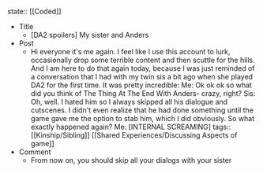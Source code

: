 state:: [[Coded]]

- Title
	- [DA2 spoilers] My sister and Anders
- Post
	- Hi everyone it's me again. I feel like I use this account to lurk, occasionally drop some terrible content and then scuttle for the hills. And I am here to do that again today, because I was just reminded of a conversation that I had with my twin sis a bit ago when she played DA2 for the first time. It was pretty incredible:
	  Me: Ok ok ok so what did you think of The Thing At The End With Anders- crazy, right?
	  Sis: Oh, well. I hated him so I always skipped all his dialogue and cutscenes. I didn't even realize that he had done something until the game gave me the option to stab him, which I did obviously. So what exactly happened again?
	  Me: [INTERNAL SCREAMING]
	  tags:: [[Kinship/Sibling]] [[Shared Experiences/Discussing Aspects of game]]
- Comment
	- From now on, you should skip all your dialogs with your sister